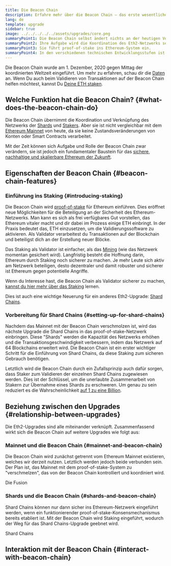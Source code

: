 ```yaml
---
title: Die Beacon Chain
description: Erfahre mehr über die Beacon Chain – das erste wesentliche Eth2-Upgrade für Ethereum.
lang: de
template: upgrade
sidebar: true
image: ../../../../../assets/upgrades/core.png
summaryPoint1: Die Beacon Chain selbst ändert nichts an der heutigen Verwendung von Ethereum.
summaryPoint2: Ihre Aufgabe wird die Koordination des Eth2-Netzwerks sein.
summaryPoint3: Sie führt proof-of-stake ins Ethereum-System ein.
summaryPoint4: In den verschiedenen technischen Entwicklungsstufen ist darunter die "Phase 0" gemeint.
---
```


<UpgradeStatus isShipped dateKey="page-upgrades-beacon-date">
    Die Beacon Chain wurde am 1. Dezember, 2020 gegen Mittag der koordinierten Weltzeit eingeführt. Um mehr zu erfahren, schau dir die <a href="https://beaconscan.com/">Daten</a> an. Wenn Du auch beim Validieren von Transaktionen auf der Beacon Chain helfen möchtest, kannst Du <a href="/staking/">Deine ETH staken</a>.
</UpgradeStatus>

## Welche Funktion hat die Beacon Chain? {#what-does-the-beacon-chain-do}

Die Beacon Chain übernimmt die Koordination und Verknüpfung des Netzwerks der [Shards](/upgrades/shard-chains/) und [Stakers](/staking/). Aber sie ist nicht vergleichbar mit dem [Ethereum Mainnet](/glossary/#mainnet) von heute, da sie keine Zustandsveränderungen von Konten oder Smart Contracts verarbeitet.

Mit der Zeit können sich Aufgabe und Rolle der Beacon Chain zwar verändern, sie ist jedoch ein fundamentaler Baustein für das [sichere, nachhaltige und skalierbare Ethereum der Zukunft](/upgrades/vision/).

## Eigenschaften der Beacon Chain {#beacon-chain-features}

### Einführung ins Staking {#introducing-staking}

Die Beacon Chain wird [proof-of-stake](/developers/docs/consensus-mechanisms/pos/) für Ethereum einführen. Dies eröffnet neue Möglichkeiten für die Beteiligung an der Sicherheit des Ethereum-Netzwerks. Man kann es sich als frei verfügbares Gut vorstellen, das Ethereum vitaler macht und dir dabei im Prozess einige ETH einbringt. In der Praxis bedeutet das, ETH einzusetzen, um die Validierungssoftware zu aktivieren. Als Validator verarbeitest du Transaktionen auf der Blockchain und beteiligst dich an der Erstellung neuer Blöcke.

Das Staking als Validator ist einfacher, als das [Mining](/developers/docs/mining/) (wie das Netzwerk momentan gesichert wird). Langfristig besteht die Hoffnung darin, Ethereum durch Staking noch sicherer zu machen. Je mehr Leute sich aktiv am Netzwerk beteiligen, desto dezentraler und damit robuster und sicherer ist Ethereum gegen potentielle Angriffe.

<InfoBanner emoji=":money_bag:">
Wenn du Interesse hast, die Beacon Chain als Validator sicherer zu machen, <a href="/staking/">kannst du hier mehr über das Staking</a> lernen.
</InfoBanner>

Dies ist auch eine wichtige Neuerung für ein anderes Eth2-Upgrade: [Shard Chains](/upgrades/shard-chains/).

### Vorbereitung für Shard Chains {#setting-up-for-shard-chains}

Nachdem das Mainnet mit der Beacon Chain verschmolzen ist, wird das nächste Upgrade die Shard Chains in das proof-of-stake-Netzwerk einbringen. Diese "Shards" werden die Kapazität des Netzwerks erhöhen und die Transaktionsgeschwindigkeit verbessern, indem das Netzwerk auf 64 Blockchains erweitert wird. Die Beacon Chain ist ein erster wichtiger Schritt für die Einführung von Shard Chains, da diese Staking zum sicheren Gebrauch benötigen.

Letztlich wird die Beacon Chain durch ein Zufallsprinzip auch dafür sorgen, dass Staker zum Validieren der einzelnen Shard Chains zugewiesen werden. Dies ist der Schlüssel, um die unerlaubte Zusammenarbeit von Stakern zur Übernahme eines Shards zu erschweren. Um genau zu sein reduziert es die Wahrscheinlichkeit [auf 1 zu eine Billion](https://medium.com/@chihchengliang/minimum-committee-size-explained-67047111fa20).

## Beziehung zwischen den Upgrades {#relationship-between-upgrades}

Die Eth2-Upgrades sind alle miteinander verknüpft. Zusammenfassend wirkt sich die Beacon Chain auf weitere Upgrades wie folgt aus:

### Mainnet und die Beacon Chain {#mainnet-and-beacon-chain}

Die Beacon Chain wird zunächst getrennt vom Ethereum Mainnet existieren, welches wir derzeit nutzen. Letztlich werden jedoch beide verbunden sein. Der Plan ist, das Mainnet mit dem proof-of-stake-System zu "verschmelzen", das von der Beacon Chain kontrolliert und koordiniert wird.

<ButtonLink to="/upgrades/merge/">Die Fusion</ButtonLink>

### Shards und die Beacon Chain {#shards-and-beacon-chain}

Shard Chains können nur dann sicher ins Ethereum-Netzwerk eingeführt werden, wenn ein funktionierender proof-of-stake-Konsensmechanismus bereits etabliert ist. Mit der Beacon Chain wird Staking eingeführt, wodurch der Weg für das Shard Chains-Upgrade geebnet wird.

<ButtonLink to="/upgrades/shard-chains/">Shard Chains</ButtonLink>

<Divider />

## Interaktion mit der Beacon Chain {#interact-with-beacon-chain}

<BeaconChainActions />
